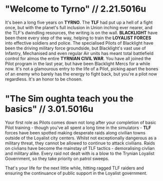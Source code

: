 # "Welcome to Tyrno" // 2.21.5016u

It's been a long five years on **TYRNO**. The **TLF** had put up a hell of a fight once, but with the planet's full inclusion in Union inching ever nearer, and the TLF's dwindling resources, the writing is on the wall. **BLACKLIGHT** have been there every step of the way, helping to train the **LOYALIST FORCES** into effective soldiers and police. The specialised Pilots of Blacklight have been the driving military force groundside, but Blacklight's vast use of Infantry, Mechanised and even regular Air units has meant total battlefield control for almos the entire **TYRNIAN CIVIL WAR**. You have all joined the Pilot program in the last year, but have been Blacklight Mercs for a while now. It's not a glamourous entry to the life of a Pilot, picking apart the bones of an enemy who barely has the energy to fight back, but you're a pilot now regardless. It's an honor to be chosen.

# "The Sim oughta teach you the basics" // 3.01.5016u

Your first role as Pilots comes down not long after your completion of basic Pilot training - though you've all spent a long time in the simulators - **TLF** forces have been spotted making desperate raids along civilian towns outside of the Loyalist city centers. Whilst not exceptionally dangerous as a military threat, they cannot be allowed to continue to attack civilians. Raids on civlians have become the mainstay of TLF tactics - demoralising civlian and military alike. Every raid not dealt with is a blow to the Trynian Loyalist Government, so they take priority on patrol sweeps. 

That's your life for the next little while, hitting ragged TLF raiders and ensuring the continuance of public support in the Loyalist government.
